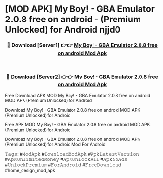 # [MOD APK] My Boy! - GBA Emulator 2.0.8 free on android  - (Premium Unlocked) for Android njjd0



<div align="center">
<h3>🔴 Download [Server1] 👉👉 <a href="https://momento.my/?title=My_Boy!_-_GBA_Emulator_2.0.8_free_on_android_">My Boy! - GBA Emulator 2.0.8 free on android  Mod Apk</a></h3><br>

<h3>🔴 Download [Server2] 👉👉 <a href="https://momento.my/?title=My_Boy!_-_GBA_Emulator_2.0.8_free_on_android_">My Boy! - GBA Emulator 2.0.8 free on android  Mod Apk</a></h3>
</div>



Free Download APK MOD My Boy! - GBA Emulator 2.0.8 free on android  MOD APK (Premium Unlocked) for Android

Download My Boy! - GBA Emulator 2.0.8 free on android  MOD APK (Premium Unlocked) for Android

Free APK MOD My Boy! - GBA Emulator 2.0.8 free on android  MOD APK (Premium Unlocked) for Android

Download My Boy! - GBA Emulator 2.0.8 free on android  MOD APK (Premium Unlocked) for Android Mod For Android

𝚃𝚊𝚐𝚜: #𝙼𝚘𝚍𝙰𝚙𝚔 #𝙳𝚘𝚠𝚗𝚕𝚘𝚊𝚍𝙼𝚘𝚍𝙰𝚙𝚔 #𝙰𝚙𝚔𝙻𝚊𝚝𝚎𝚜𝚝𝚅𝚎𝚛𝚜𝚒𝚘𝚗 #𝙰𝚙𝚔𝚄𝚗𝚕𝚒𝚖𝚒𝚝𝚎𝚍𝙼𝚘𝚗𝚎𝚢 #𝙰𝚙𝚔𝚄𝚗𝚕𝚘𝚌𝚔𝙰𝚕𝚕 #𝙰𝚙𝚔𝙽𝚘𝙰𝚍𝚜 #𝚄𝚗𝚕𝚘𝚌𝚔𝙿𝚛𝚎𝚖𝚒𝚞𝚖 #𝙵𝚘𝚛𝙰𝚗𝚍𝚛𝚘𝚒𝚍 #𝙵𝚛𝚎𝚎𝙳𝚘𝚠𝚗𝚕𝚘𝚊𝚍 #home_design_mod_apk
